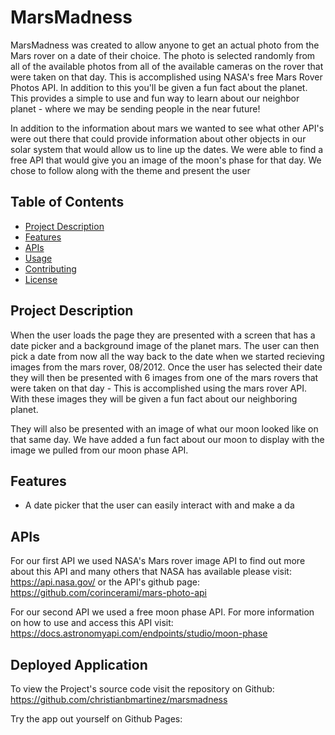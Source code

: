 # MarsMadness

MarsMadness was created to allow anyone to get an actual photo from the Mars rover on a date of their choice. The photo is selected randomly from all of the available photos from all of the available cameras on the rover that were taken on that day. This is accomplished using NASA's free Mars Rover Photos API. In addition to this you'll be given a fun fact about the planet. This provides a simple to use and fun way to learn about our neighbor planet - where we may be sending people in the near future!

In addition to the information about mars we wanted to see what other API's were out there that could provide information about other objects in our solar system that would allow us to line up the dates. We were able to find a free API that would give you an image of the moon's phase for that day. We chose to follow along with the theme and present the user 

## Table of Contents

- [Project Description](#project-description)
- [Features](#features)
- [APIs](#APIs)
- [Usage](#usage)
- [Contributing](#contributing)
- [License](#license)

## Project Description

When the user loads the page they are presented with a screen that has a date picker and a background image of the planet mars. The user can then pick a date from now all the way back to the date when we started recieving images from the mars rover, 08/2012. Once the user has selected their date they will then be presented with 6 images from one of the mars rovers that were taken on that day - This is accomplished using the mars rover API. With these images they will be given a fun fact about our neighboring planet. 

They will also be presented with an image of what our moon looked like on that same day. We have added a fun fact about our moon to display with the image we pulled from our moon phase API. 

## Features

* A date picker that the user can easily interact with and make a da

## APIs

For our first API we used NASA's Mars rover image API to find out more about this API and many others that NASA has available please visit: https://api.nasa.gov/
or
the API's github page: 
https://github.com/corincerami/mars-photo-api

For our second API we used a free moon phase API. For more information on how to use and access this API visit: https://docs.astronomyapi.com/endpoints/studio/moon-phase

## Deployed Application

To view the Project's source code visit the repository on Github: https://github.com/christianbmartinez/marsmadness

Try the app out yourself on Github Pages:



